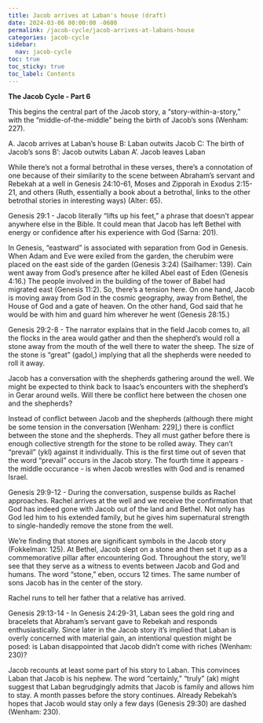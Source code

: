```yaml
---
title: Jacob arrives at Laban's house (draft)
date: 2024-03-06 00:00:00 -0600
permalink: /jacob-cycle/jacob-arrives-at-labans-house
categories: jacob-cycle
sidebar:
  nav: jacob-cycle
toc: true
toc_sticky: true
toc_label: Contents
---
```

**The Jacob Cycle - Part 6**

This begins the central part of the Jacob story, a “story-within-a-story,” with the “middle-of-the-middle” being the birth of Jacob’s sons (Wenham: 227).

A. Jacob arrives at Laban’s house
	B: Laban outwits Jacob
		C: The birth of Jacob’s sons
	B’: Jacob outwits Laban
A’. Jacob leaves Laban

While there’s not a formal betrothal in these verses, there’s a connotation of one because of their similarity to the scene between Abraham’s servant and Rebekah at a well in Genesis 24:10-61, Moses and Zipporah in Exodus 2:15-21, and others (Ruth, essentially a book about a betrothal, links to the other betrothal stories in interesting ways) (Alter: 65).

Genesis 29:1 - Jacob literally “lifts up his feet,” a phrase that doesn’t appear anywhere else in the Bible. It could mean that Jacob has left Bethel with energy or confidence after his experience with God (Sarna: 201).

In Genesis, “eastward” is associated with separation from God in Genesis. When Adam and Eve were exiled from the garden, the cherubim were placed on the east side of the garden (Genesis 3:24) (Sailhamer: 139). Cain went away from God’s presence after he killed Abel east of Eden (Genesis 4:16.) The people involved in the building of the tower of Babel had migrated east (Genesis 11:2). So, there’s a tension here. On one hand, Jacob is moving away from God in the cosmic geography, away from Bethel, the House of God and a gate of heaven. On the other hand, God said that he would be with him and guard him wherever he went (Genesis 28:15.)

Genesis 29:2-8 - The narrator explains that in the field Jacob comes to, all the flocks in the area would gather and then the shepherd’s would roll a stone away from the mouth of the well there to water the sheep. The size of the stone is “great” (gadol,) implying that all the shepherds were needed to roll it away.

Jacob has a conversation with the shepherds gathering around the well. We might be expected to think back to Isaac’s encounters with the shepherd’s in Gerar around wells. Will there be conflict here between the chosen one and the shepherds?

Instead of conflict between Jacob and the shepherds (although there might be some tension in the conversation [Wenham: 229],) there is conflict between the stone and the shepherds. They all must gather before there is enough collective strength for the stone to be rolled away. They can’t “prevail” (ykl) against it individually. This is the first time out of seven that the word “prevail” occurs in the Jacob story. The fourth time it appears - the middle occurance - is when Jacob wrestles with God and is renamed Israel.

Genesis 29:9-12 - During the conversation, suspense builds as Rachel approaches. Rachel arrives at the well and we receive the confirmation that God has indeed gone with Jacob out of the land and Bethel. Not only has God led him to his extended family, but he gives him supernatural strength to single-handedly remove the stone from the well.

We’re finding that stones are significant symbols in the Jacob story (Fokkelman: 125). At Bethel, Jacob slept on a stone and then set it up as a commemorative pillar after encountering God. Throughout the story, we’ll see that they serve as a witness to events between Jacob and God and humans. The word “stone,” eben, occurs 12 times. The same number of sons Jacob has in the center of the story.

Rachel runs to tell her father that a relative has arrived.

Genesis 29:13-14 - In Genesis 24:29-31, Laban sees the gold ring and bracelets that Abraham’s servant gave to Rebekah and responds enthusiastically. Since later in the Jacob story  it’s implied that Laban is overly concerned with material gain, an intentional question might be posed: is Laban disappointed that Jacob didn’t come with riches (Wenham: 230)?

Jacob recounts at least some part of his story to Laban. This convinces Laban that Jacob is his nephew. The word “certainly,” “truly” (ak) might suggest that Laban begrudgingly admits that Jacob is family and allows him to stay. A month passes before the story continues. Already Rebekah’s hopes that Jacob would stay only a few days (Genesis 29:30) are dashed (Wenham: 230).
